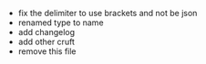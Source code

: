 - fix the delimiter to use brackets and not be json
- renamed type to name
- add changelog
- add other cruft
- remove this file
